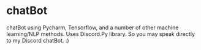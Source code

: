# chatBot
chatBot using Pycharm, Tensorflow, and a number of other machine learning/NLP methods. Uses Discord.Py library. So you may speak directly to my Discord chatBot. :)
